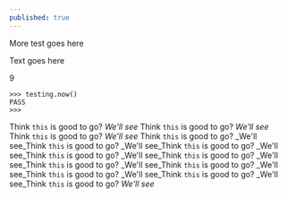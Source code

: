 ```yaml
---
published: true
---
```


More test goes here

Text goes here

9

```
>>> testing.now()
PASS
>>>
```

Think `this` is good to go? _We'll see_
Think `this` is good to go? _We'll see_
Think `this` is good to go? _We'll see_
Think `this` is good to go? _We'll see_Think `this` is good to go? _We'll see_Think `this` is good to go? _We'll see_Think `this` is good to go? _We'll see_Think `this` is good to go? _We'll see_Think `this` is good to go? _We'll see_Think `this` is good to go? _We'll see_Think `this` is good to go? _We'll see_Think `this` is good to go? _We'll see_Think `this` is good to go? _We'll see_



